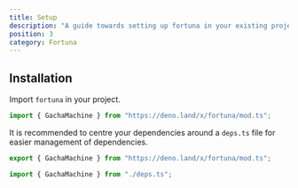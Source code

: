 ```yaml
---
title: Setup
description: "A guide towards setting up fortuna in your existing project."
position: 3
category: Fortuna
---
```


## Installation

Import `fortuna` in your project.

```ts
import { GachaMachine } from "https://deno.land/x/fortuna/mod.ts";
```

It is recommended to centre your dependencies around a `deps.ts` file for easier
management of dependencies.

<code-group>
<code-block label = "deps.ts" active>

```ts
export { GachaMachine } from "https://deno.land/x/fortuna/mod.ts";
```

</code-block>
  <code-block label = "mod.ts">

```ts
import { GachaMachine } from "./deps.ts";
```

</code-block>
</code-group>
